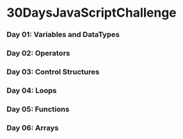 # 30DaysJavaScriptChallenge

### Day 01: Variables and DataTypes <br>
### Day 02: Operators <br>
### Day 03: Control Structures <br>
### Day 04: Loops <br>
### Day 05: Functions <br>
### Day 06: Arrays <br>
